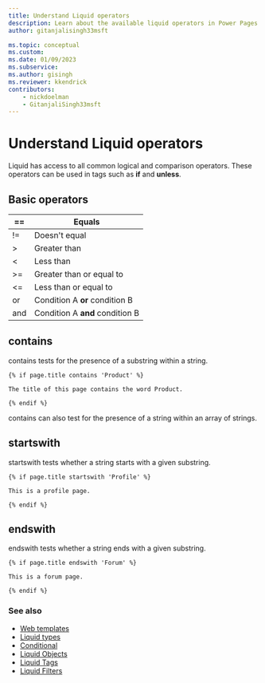 ```yaml
---
title: Understand Liquid operators
description: Learn about the available liquid operators in Power Pages.
author: gitanjalisingh33msft

ms.topic: conceptual
ms.custom: 
ms.date: 01/09/2023
ms.subservice:
ms.author: gisingh
ms.reviewer: kkendrick
contributors:
    - nickdoelman
    - GitanjaliSingh33msft
---
```


# Understand Liquid operators

Liquid has access to all common logical and comparison operators. These operators can be used in tags such as **if** and **unless**.

## Basic operators

| ==    | Equals                          |
|-------|---------------------------------|
| !=    | Doesn't equal                  |
| &gt;  | Greater than                    |
| &lt;  | Less than                       |
| &gt;= | Greater than or equal to        |
| &lt;= | Less than or equal to           |
| or    | Condition A **or** condition B  |
| and   | Condition A **and** condition B |

## contains

contains tests for the presence of a substring within a string.

```
{% if page.title contains 'Product' %}

The title of this page contains the word Product.

{% endif %}
```

contains can also test for the presence of a string within an array of strings.

## startswith

startswith tests whether a string starts with a given substring.

```
{% if page.title startswith 'Profile' %}

This is a profile page.

{% endif %}
```

## endswith

endswith tests whether a string ends with a given substring.

```
{% if page.title endswith 'Forum' %}

This is a forum page.

{% endif %}
```

### See also

- [Web templates](../web-templates.md)  
- [Liquid types](liquid-types.md)  
- [Conditional](liquid-conditional-operators.md)  
- [Liquid Objects](liquid-objects.md)  
- [Liquid Tags](liquid-tags.md)  
- [Liquid Filters](liquid-filters.md) 

